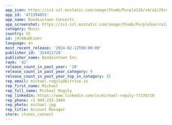 ```yaml
---
app_icon: https://is1-ssl.mzstatic.com/image/thumb/Purple126/v4/a3/29/d6/a329d689-ea92-25c0-20da-af7a72608665/AppIcon-0-0-1x_U007emarketing-0-7-0-sRGB-0-85-220.png/1024x1024bb.png
app_id: '471394851'
app_name: Bandsintown Concerts
app_screenshot: https://is1-ssl.mzstatic.com/image/thumb/PurpleSource122/v4/92/17/b4/9217b4c7-5b87-407c-c8f3-9b26b3d47ebf/1f44d5f2-36e5-4990-8aea-27fc7cbf02d6_00_Cover.png/1242x2688bb.png
category: Music
country: US
id: j9r6BuHCzohr
language: en
most_recent_release: '2024-02-12T00:00:00'
publisher_id: '324411728'
publisher_name: Bandsintown Inc.
rank: '42'
release_count_in_past_year: '10'
release_count_in_past_year_category: 9
release_count_in_past_year_top_in_category: 35
rep_email: michael.roguly@bitrise.io
rep_first_name: Michael
rep_full_name: Michael Roguly
rep_linkedin: https://www.linkedin.com/in/michael-roguly-77376710
rep_phone: +1 949-233-3404
rep_photo: michael.jpg
rep_title: Account Manager
store: itunes_connect
---
```

